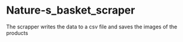 # Nature-s_basket_scraper
The scrapper writes the data to a csv file and saves the images of the products
